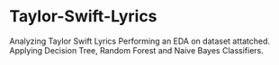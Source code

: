 # Taylor-Swift-Lyrics
Analyzing Taylor Swift Lyrics 
Performing an EDA on dataset attatched.
Applying Decision Tree, Random Forest and Naive Bayes Classifiers.
